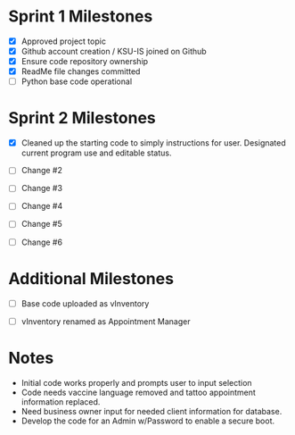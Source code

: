 # Sprint 1 Milestones 

- [x] Approved project topic
- [x] Github account creation / KSU-IS joined on Github
- [x] Ensure code repository ownership
- [x] ReadMe file changes committed
- [ ] Python base code operational

# Sprint 2 Milestones

- [x] Cleaned up the starting code to simply instructions for user. Designated current program use and editable status.
- [ ] Change #2
- [ ] Change #3
- [ ] Change #4
- [ ] Change #5
- [ ] Change #6



# Additional Milestones
- [ ] Base code uploaded as vInventory
- [ ] vInventory renamed as Appointment Manager


# Notes
- Initial code works properly and prompts user to input selection 
- Code needs vaccine language removed and tattoo appointment information replaced.
- Need business owner input for needed client information for database.
- Develop the code for an Admin w/Password to enable a secure boot.
